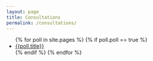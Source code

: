 ```yaml
---
layout: page
title: Consultations
permalink: /consultations/
---
```

<ul>
  {% for poll in site.pages %}
    {% if poll.poll == true %}
      <li><a href="{{ poll.url | prepend: site.baseurl | prepend: site.url }}">{{poll.title}}</a></li>
    {% endif %}
  {% endfor %}
</ul>
